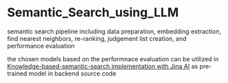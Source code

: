 # Semantic_Search_using_LLM
semantic search pipeline including data preparation, embedding extraction, find nearest neighbors, re-ranking, judgement list creation, and performance evaluation 

the chosen models based on the performnace evaluation can be utilized in [Knowledge-based-semantic-search implementation with Jina AI](https://github.com/eliehv/Knowledge-based-semantic-search)  as pre-trained model in backend source code
